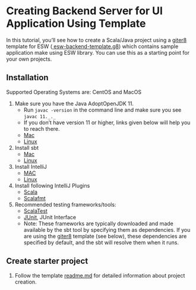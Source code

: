 # Creating Backend Server for UI Application Using Template

In this tutorial, you’ll see how to create a Scala/Java project using a [giter8](http://www.foundweekends.org/giter8/) template for ESW ([
esw-backend-template.g8](https://github.com/tmtsoftware/esw-backend-template.g8)) which contains sample application make using ESW library.
You can use this as a starting point for your own projects.

## Installation
Supported Operating Systems are: CentOS and MacOS

1. Make sure you have the Java AdoptOpenJDK 11.
    - Run  `javac -version`  in the command line and make sure you see  `javac 11._._`
    - If you don’t have version 11 or higher, links given below will help you to reach there.
    - [Mac](https://github.com/AdoptOpenJDK/homebrew-openjdk)
    - [Linux](https://adoptopenjdk.net/installation.html?variant=openjdk11&jvmVariant=hotspot)
2. Install sbt
    - [Mac](https://www.scala-sbt.org/1.x/docs/Installing-sbt-on-Mac.html)
    - [Linux](https://www.scala-sbt.org/1.x/docs/Installing-sbt-on-Linux.html)
3. Install IntelliJ
	- [MAC](https://www.jetbrains.com/idea/download/)
	- [Linux](https://www.jetbrains.com/idea/download/)
4. Install following IntelliJ Plugins
    - [Scala](https://plugins.jetbrains.com/plugin/1347-scala)
    - [Scalafmt](https://plugins.jetbrains.com/plugin/8236-scalafmt)
5. Recommended testing frameworks/tools:
	- [ScalaTest](https://www.scalatest.org/)
	- [JUnit](https://junit.org/junit4/), JUnit Interface
	- Note: These frameworks are typically downloaded and made available by the sbt tool by specifying them as dependencies.
	If you are using the [giter8](https://github.com/tmtsoftware/esw-backend-template.g8) template (see below), these dependencies are specified by default, and the sbt
	will resolve them when it runs.


## Create starter project

1. Follow the template [readme.md](https://github.com/tmtsoftware/esw-backend-template.g8/blob/master/README.md) for detailed information about project creation.

